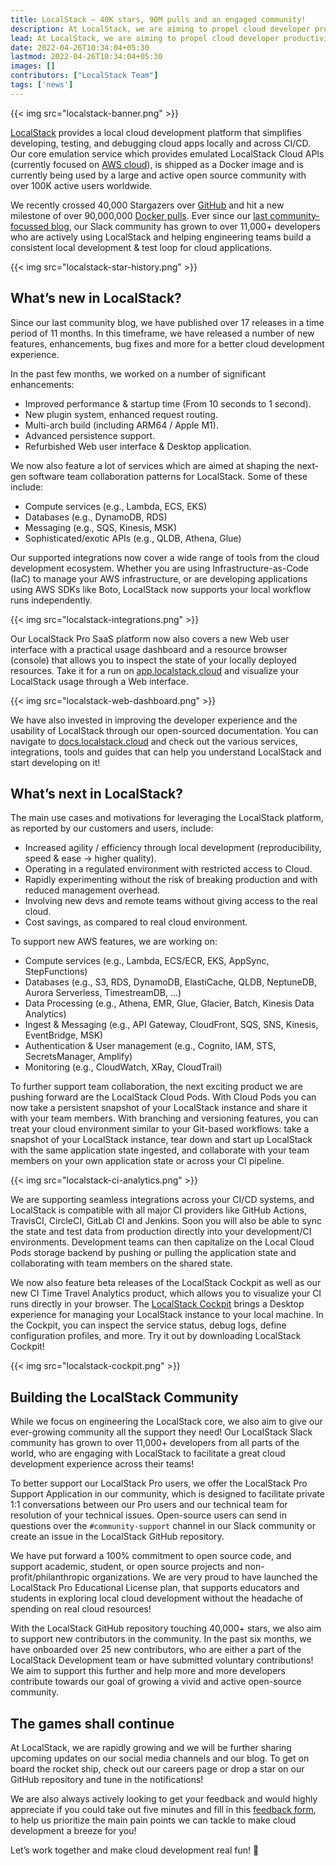 ```yaml
---
title: LocalStack — 40K stars, 90M pulls and an engaged community!
description: At LocalStack, we are aiming to propel cloud developer productivity by allowing development teams to quickly and conveniently develop & test their cloud applications directly in their local environments. Touching the milestone of over 40K GitHub stargazers, 90M Docker pulls and over a 11K+ strong community, further motivates us to provide the best possible cloud dev experience - giving developers back control over their environments for efficient development & testing loops!
lead: At LocalStack, we are aiming to propel cloud developer productivity by allowing development teams to quickly and conveniently develop & test their cloud applications directly in their local environments. Touching the milestone of over 40K GitHub Stargazers, 90M Docker Pulls and over a 11K+ strong community, further motivates us to provide the best possible cloud dev experience - giving developers back control over their environments for efficient development & testing loops!
date: 2022-04-26T10:34:04+05:30
lastmod: 2022-04-26T10:34:04+05:30
images: []
contributors: ["LocalStack Team"]
tags: ['news']
---
```


{{< img src="localstack-banner.png" >}}

[LocalStack](https://localstack.cloud) provides a local cloud development platform that simplifies developing, testing, and debugging cloud apps locally and across CI/CD. Our core emulation service which provides emulated LocalStack Cloud APIs (currently focused on [AWS cloud](https://aws.amazon.com/)), is shipped as a Docker image and is currently being used by a large and active open source community with over 100K active users worldwide.

We recently crossed 40,000 Stargazers over [GitHub](https://github.com/localstack/localstack) and hit a new milestone of over 90,000,000 [Docker pulls](https://hub.docker.com/r/localstack/localstack). Ever since our [last community-focussed blog](https://localstack.cloud/blog/2021-05-06-localstack-40k-stars/), our Slack community has grown to over 11,000+ developers who are actively using LocalStack and helping engineering teams build a consistent local development & test loop for cloud applications.

{{< img src="localstack-star-history.png" >}}

## What’s new in LocalStack?

Since our last community blog, we have published over 17 releases in a time period of 11 months. In this timeframe, we have released a number of new features, enhancements, bug fixes and more for a better cloud development experience.

In the past few months, we worked on a number of significant enhancements:

- Improved performance & startup time (From 10 seconds to 1 second).
- New plugin system, enhanced request routing.
- Multi-arch build (including ARM64 / Apple M1).
- Advanced persistence support.
- Refurbished Web user interface & Desktop application.

We now also feature a lot of services which are aimed at shaping the next-gen software team collaboration patterns for LocalStack. Some of these include:

- Compute services (e.g., Lambda, ECS, EKS) 
- Databases (e.g., DynamoDB, RDS) 
- Messaging (e.g., SQS, Kinesis, MSK) 
- Sophisticated/exotic APIs (e.g., QLDB, Athena, Glue)

Our supported integrations now cover a wide range of tools from the cloud development ecosystem. Whether you are using Infrastructure-as-Code (IaC) to manage your AWS infrastructure, or are developing applications using AWS SDKs like Boto, LocalStack now supports your local workflow runs independently.

{{< img src="localstack-integrations.png" >}}

Our LocalStack Pro SaaS platform now also covers a new Web user interface with a practical usage dashboard and a resource browser (console) that allows you to inspect the state of your locally deployed resources. Take it for a run on [app.localstack.cloud](https://app.localstack.cloud/) and visualize your LocalStack usage through a Web interface.

{{< img src="localstack-web-dashboard.png" >}}

We have also invested in improving the developer experience and the usability of LocalStack through our open-sourced documentation. You can navigate to [docs.localstack.cloud](https://docs.localstack.cloud) and check out the various services, integrations, tools and guides that can help you understand LocalStack and start developing on it!

## What’s next in LocalStack?

The main use cases and motivations for leveraging the LocalStack platform, as reported by our customers and users, include:

- Increased agility / efficiency through local development (reproducibility, speed & ease → higher quality).
- Operating in a regulated environment with restricted access to Cloud.    
- Rapidly experimenting without the risk of breaking production and with reduced management overhead.    
- Involving new devs and remote teams without giving access to the real cloud.    
- Cost savings, as compared to real cloud environment.

To support new AWS features, we are working on:

-  Compute services (e.g., Lambda, ECS/ECR, EKS, AppSync, StepFunctions)
-  Databases (e.g., S3, RDS, DynamoDB, ElastiCache, QLDB, NeptuneDB, Aurora Serverless, TimestreamDB, ...)
-  Data Processing (e.g., Athena, EMR, Glue, Glacier, Batch, Kinesis Data Analytics)
-  Ingest & Messaging (e.g., API Gateway, CloudFront, SQS, SNS, Kinesis, EventBridge, MSK)
-  Authentication & User management (e.g., Cognito, IAM, STS, SecretsManager, Amplify)
-  Monitoring (e.g., CloudWatch, XRay, CloudTrail)

To further support team collaboration, the next exciting product we are pushing forward are the LocalStack Cloud Pods. With Cloud Pods you can now take a persistent snapshot of your LocalStack instance and share it with your team members. With branching and versioning features, you can treat your cloud environment similar to your Git-based workflows: take a snapshot of your LocalStack instance, tear down and start up LocalStack with the same application state ingested, and collaborate with your team members on your own application state or across your CI pipeline.

{{< img src="localstack-ci-analytics.png" >}}

We are supporting seamless integrations across your CI/CD systems, and LocalStack is compatible with all major CI providers like GitHub Actions, TravisCI, CircleCI, GitLab CI and Jenkins. Soon you will also be able to sync the state and test data from production directly into your development/CI environments. Development teams can then  capitalize on the Local Cloud Pods storage backend by pushing or pulling the application state and collaborating with team members on the shared state.

We now also feature beta releases of the LocalStack Cockpit as well as our new CI Time Travel Analytics product, which allows you to visualize your CI runs directly in your browser. The [LocalStack Cockpit](https://localstack.cloud/products/cockpit/) brings a Desktop experience for managing your LocalStack instance to your local machine. In the Cockpit, you can inspect the service status, debug logs, define configuration profiles, and more. Try it out by downloading LocalStack Cockpit!

{{< img src="localstack-cockpit.png" >}}

## Building the LocalStack Community

While we focus on engineering the LocalStack core, we also aim to give our ever-growing community all the support they need! Our LocalStack Slack community has grown to over 11,000+ developers from all parts of the world, who are engaging with LocalStack to facilitate a great cloud development experience across their teams!

To better support our LocalStack Pro users, we offer the LocalStack Pro Support Application in our community, which is designed to facilitate private 1:1 conversations between our Pro users and our technical team for resolution of your technical issues. Open-source users can send in questions over the `#community-support` channel in our Slack community or create an issue in the LocalStack GitHub repository.

We have put forward a 100% commitment to open source code, and support academic, student, or open source projects and non-profit/philanthropic organizations. We are very proud to have launched the LocalStack Pro Educational License plan, that supports educators and students in exploring local cloud development without the headache of spending on real cloud resources!

With the LocalStack GitHub repository touching 40,000+ stars, we also aim to support new contributors in the community. In the past six months, we have onboarded over 25 new contributors, who are either a part of the LocalStack Development team or have submitted voluntary contributions! We aim to support this further and help more and more developers contribute towards our goal of growing a vivid and active open-source community.

## The games shall continue

At LocalStack, we are rapidly growing and we will be further sharing upcoming updates on our social media channels and our blog. To get on board the rocket ship, check out our careers page or drop a star on our GitHub repository and tune in the notifications!

We are also always actively looking to get your feedback and would highly appreciate if you could take out five minutes and fill in this [feedback form](https://form.typeform.com/to/REn2U10O), to help us prioritize the main pain points we can tackle to make cloud development a breeze for you!

Let’s work together and make cloud development real fun! 🚀
